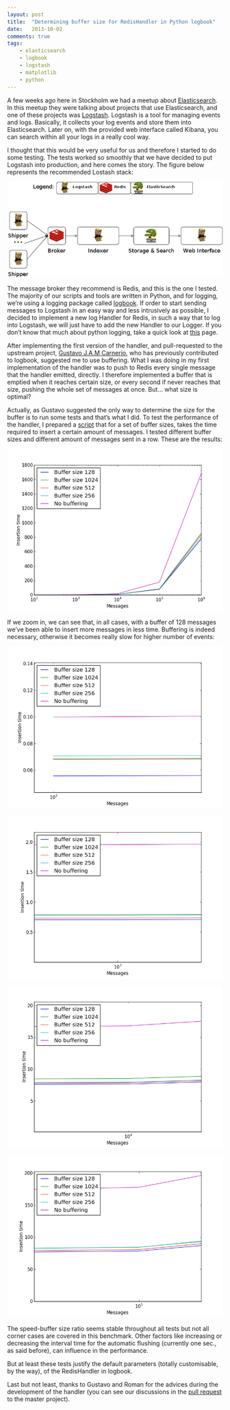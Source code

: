 ```yaml
---
layout: post
title:  "Determining buffer size for RedisHandler in Python logbook"
date:   2013-10-02
comments: true
tags:
    - elasticsearch
    - logbook
    - logstash
    - matplotlib
    - python
---
```

A few weeks ago here in Stockholm we had a meetup about [Elasticsearch][elasticsearch]. In this
meetup they were talking about projects that use Elasticsearch, and one of these
projects was [Logstash][logstash]. Logstash is a tool for managing events and logs.
Basically, it collects your log events and store them into Elasticsearch. Later on,
with the provided web interface called Kibana, you can search within all your
logs in a really cool way.

<!--more-->

I thought that this would be very useful for us and therefore I started to do some
testing. The tests worked so smoothly that we have decided to put Logstash into production,
and here comes the story. The figure below represents the recommended Lostash stack:

![Logstash architecture](/images/determining-buffer-size-for-redishandler-in-python-logbook/getting-started-centralized-overview-diagram.png)

The message broker they recommend is Redis, and this is the one I tested.
The majority of our scripts and tools are written in Python, and for logging,
we’re using a logging package called [logbook][logbook]. If order to start sending
messages to Logstash in an easy way and less intrusively as possible, I decided
to implement a new log Handler for Redis, in such a way that to log into Logstash,
we will just have to add the new Handler to our Logger. If you don’t know that much about
python logging, take a quick look at [this][quickstart] page.

After implementing the first version of the handler, and pull-requested to the upstream
project, [Gustavo J.A.M Carnerio][gustavo], who has previously contributed to logbook,
suggested me to use buffering. What I was doing in my first implementation of the
handler was to push to Redis every single message that the handler emitted, directly.
I therefore implemented a buffer that is emptied when it reaches certain size,
or every second if never reaches that size, pushing the whole set of messages at once.
But… what size is optimal?

Actually, as Gustavo suggested the only way to determine the size for the buffer
is to run some tests and that’s what I did. To test the performance of the handler,
I prepared a [script][script] that for a set of buffer sizes, takes the time
required to insert a certain amount of messages. I tested different buffer sizes
and different amount of messages sent in a row. These are the results:

![Performance 1000000](/images/determining-buffer-size-for-redishandler-in-python-logbook/performance_1000000.png)

If we zoom in, we can see that, in all cases, with a buffer of 128 messages we’ve
been able to insert more messages in less time. Buffering is indeed necessary,
otherwise it becomes really slow for higher number of events:

![Performance 100](/images/determining-buffer-size-for-redishandler-in-python-logbook/performance_100.png)

![Performance 1000](/images/determining-buffer-size-for-redishandler-in-python-logbook/performance_1000.png)

![Performance 10000](/images/determining-buffer-size-for-redishandler-in-python-logbook/performance_10000.png)

![Performance 100000](/images/determining-buffer-size-for-redishandler-in-python-logbook/performance_100000.png)

The speed-buffer size ratio seems stable throughout all tests but not all corner
cases are covered in this benchmark. Other factors like increasing or decreasing
the interval time for the automatic flushing (currently one sec., as said before),
can influence in the performance.

But at least these tests justify the default parameters (totally customisable, by the way),
of the RedisHandler in logbook.

Last but not least, thanks to Gustavo and Roman for the advices during the development
of the handler (you can see our discussions in the [pull request][pr] to the master project).


[elasticsearch]: http://www.elasticsearch.org/
[logstash]: http://logstash.net/
[logbook]: http://pythonhosted.org/Logbook/
[quickstart]: http://pythonhosted.org/Logbook/quickstart.html
[gustavo]: http://gjcarneiro.blogspot.se/
[script]: /assets/codes/determining-buffer-size-for-redishandler-in-python-logbook/redis_performance.py
[pr]: https://github.com/mitsuhiko/logbook/pull/92
